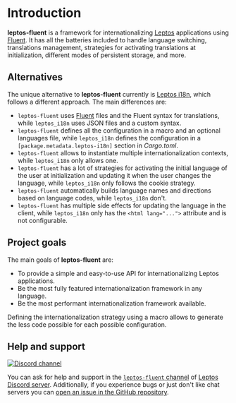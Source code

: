 # Introduction

**leptos-fluent** is a framework for internationalizing [Leptos] applications
using [Fluent]. It has all the batteries included to handle language switching,
translations management, strategies for activating translations at
initialization, different modes of persistent storage, and more.

## Alternatives

The unique alternative to **leptos-fluent** currently is [Leptos i18n], which
follows a different approach. The main differences are:

- `leptos-fluent` uses [Fluent] files and the Fluent syntax for translations,
  while `leptos_i18n` uses JSON files and a custom syntax.
- `leptos-fluent` defines all the configuration in a macro and an optional
  languages file, while `leptos_i18n` defines the configuration in a
  `[package.metadata.leptos-i18n]` section in _Cargo.toml_.
- `leptos-fluent` allows to instantiate multiple internationalization contexts,
  while `leptos_i18n` only allows one.
- `leptos-fluent` has a lot of strategies for activating the initial language
  of the user at initialization and updating it when the user changes the
  language, while `leptos_i18n` only follows the cookie strategy.
- `leptos-fluent` automatically builds language names and directions based on
  language codes, while `leptos_i18n` don't.
- `leptos-fluent` has multiple side effects for updating the language in the
  client, while `leptos_i18n` only has the `<html lang="...">` attribute
  and is not configurable.

## Project goals

The main goals of **leptos-fluent** are:

- To provide a simple and easy-to-use API for internationalizing Leptos
  applications.
- Be the most fully featured internationalization framework in any language.
- Be the most performant internationalization framework available.

Defining the internationalization strategy using a macro allows to generate
the less code possible for each possible configuration.

## Help and support

<!-- markdownlint-disable MD013 -->

[![Discord channel](https://img.shields.io/badge/Discord%20server-grey?logo=discord&logoColor=white)][`leptos-fluent` channel]

<!-- markdownlint-enable MD013 -->

You can ask for help and support in the [`leptos-fluent` channel] of
[Leptos Discord server]. Additionally, if you experience bugs or just don't
like chat servers you can [open an issue in the GitHub repository].

[Leptos]: https://leptos.dev
[Fluent]: https://projectfluent.org
[Leptos i18n]: https://github.com/Baptistemontan/leptos_i18n
[`leptos-fluent` channel]: https://discord.com/channels/1031524867910148188/1251579884371705927
[Leptos Discord server]: https://discord.com/channels/1031524867910148188
[open an issue in the GitHub repository]: https://github.com/mondeja/leptos-fluent/issues/new
